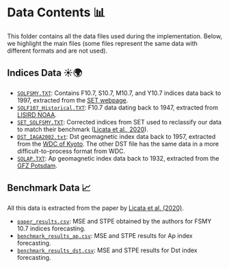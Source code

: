# Data Contents 📊

This folder contains all the data files used during the implementation. Below, we highlight the main files (some files represent the same data with different formats and are not used).

## Indices Data ☀️🌍
- [`SOLFSMY.TXT`](/data/SOLFSMY.TXT): Contains F10.7, S10.7, M10.7, and Y10.7 indices data back to 1997, extracted from the [SET webpage](https://spacewx.com/jb2008/).
- [`SOLF107_Historical.TXT`](/data/SOLF107_HistoricalValues.txt): F10.7 data dating back to 1947, extracted from [LISIRD NOAA](https://lasp.colorado.edu/lisird/data/noaa_radio_flux).
- [`SET_SOLFSMY.TXT`](/data/SET_SOLFSMY.TXT): Corrected indices from SET used to reclassify our data to match their benchmark ([Licata et al., 2020](https://agupubs.onlinelibrary.wiley.com/doi/pdf/10.1029/2020SW002496)).
- [`DST_IAGA2002.txt`](/data/DST_IAGA2002.txt): Dst geomagnetic index data back to 1957, extracted from the [WDC of Kyoto](https://wdc.kugi.kyoto-u.ac.jp/dstae/index.html). The other DST file has the same data in a more difficult-to-process format from WDC.
- [`SOLAP.TXT`](/data/SOLAP.TXT): Ap geomagnetic index data back to 1932, extracted from the [GFZ Potsdam](https://www.gfz-potsdam.de/en/section/geomagnetism/data-products-services/geomagnetic-kp-index).

## Benchmark Data 📈

All this data is extracted from the paper by [Licata et al. (2020)](https://agupubs.onlinelibrary.wiley.com/doi/pdf/10.1029/2020SW002496).
- [`paper_results.csv`](/data/paper_results.csv): MSE and STPE obtained by the authors for FSMY 10.7 indices forecasting.
- [`benchmark_results_ap.csv`](/data/benchmark_results_ap.csv): MSE and STPE results for Ap index forecasting.
- [`benchmark_results_dst.csv`](/data/benchmark_results_dst.csv): MSE and STPE results for Dst index forecasting.
